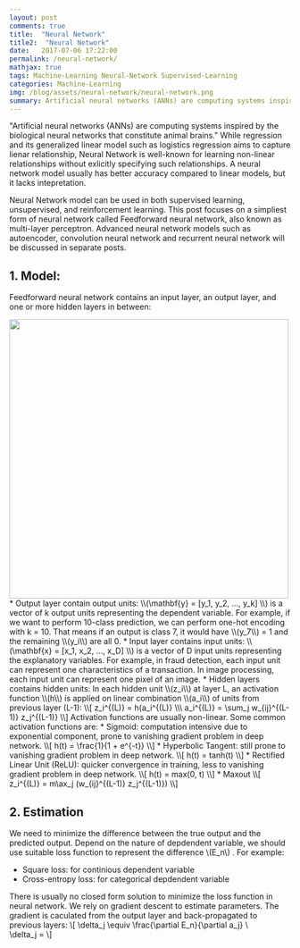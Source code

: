 ```yaml
---
layout: post
comments: true
title:  "Neural Network"
title2:  "Neural Network"
date:   2017-07-06 17:22:00
permalink: /neural-network/
mathjax: true
tags: Machine-Learning Neural-Network Supervised-Learning
categories: Machine-Learning
img: /blog/assets/neural-network/neural-network.png
summary: Artificial neural networks (ANNs) are computing systems inspired by the biological neural networks that constitute animal brains...
---
```



"Artificial neural networks (ANNs) are computing systems inspired by the biological neural networks that constitute animal brains." While regression and its generalized linear model such as logistics regression aims to capture lienar relationship, Neural Network is well-known for learning non-linear relationships without exlicitly specifying such relationships. A neural network model usually has better accuracy compared to linear models, but it lacks intepretation.

Neural Network model can be used in both supervised learning, unsupervised, and reinforcement learning. This post focuses on a simpliest form of neural network called Feedforward neural network, also known as multi-layer perceptron. Advanced neural network models such as autoencoder, convolution neural network and recurrent neural network will be discussed in separate posts.

## 1. Model:
Feedforward neural network contains an input layer, an output layer, and one or more hidden layers in between:
<div class="imgcap">
<div >
    <img src="/blog/assets/neural-network/mlp.jpg" width = "500">
</div>
</div>
* Output layer contain output units: \\(\mathbf{y} = [y_1, y_2, ..., y_k] \\) is a vector of k output units representing the dependent variable. For example, if we want to perform 10-class prediction, we can perform one-hot encoding with k = 10. That means if an output is class 7, it would have \\(y_7\\) = 1 and the remaining \\(y_i\\) are all 0.
* Input layer contains input units: \\(\mathbf{x} = [x_1, x_2, ..., x_D] \\) is a vector of D input units representing the explanatory variables. For example, in fraud detection, each input unit can represent one characteristics of a transaction. In image processing, each input unit can represent one pixel of an image. 
* Hidden layers contains hidden units: In each hidden unit \\(z_i\\) at layer L, an activation function \\(h\\) is applied on linear combination \\(a_i\\) of units from previous layer (L-1):
\\[
z_i^{(L)} = h(a_i^{(L)} \\\
a_i^{(L)} = \sum_j w_{ij}^{(L-1)} z_j^{(L-1)}
\\]
Activation functions are usually non-linear. Some common activation functions are:
  * Sigmoid: computation intensive due to exponential component, prone to vanishing gradient problem in deep network.
  \\[
h(t) = \frac{1}{1 + e^{-t}}
\\]
  * Hyperbolic Tangent: still prone to vanishing gradient problem in deep network.
\\[
h(t) = tanh(t)
\\]
  * Rectified Linear Unit (ReLU): quicker convergence in training, less to vanishing gradient problem in deep network.
\\[
h(t) = max(0, t)
\\]
* Maxout
\\[
z_i^{(L)} = m\ax_j (w_{ij}^{(L-1)} z_j^{(L-1)})
\\]
  
## 2. Estimation
We need to minimize the difference between the true output and the predicted output. Depend on the nature of depdendent variable, we should use suitable loss function to represent the difference \\(E_n\\) . For example:
* Square loss: for continious dependent variable
* Cross-entropy loss: for categorical depdendent variable

There is usually no closed form solution to minimize the loss function in neural network. We rely on gradient descent to estimate parameters. The gradient is caculated from the output layer and back-propagated to previous layers:
\\[
\delta_j \equiv \frac{\partial E_n}{\partial a_j} \\\
\delta_j = 
\\]


